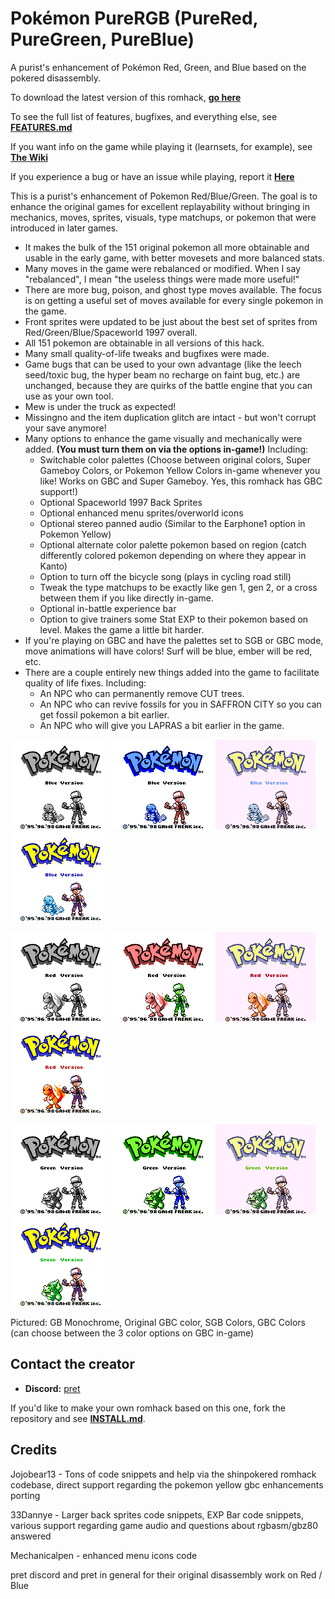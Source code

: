 # Pokémon PureRGB (PureRed, PureGreen, PureBlue)

A purist's enhancement of Pokémon Red, Green, and Blue based on the pokered disassembly.

To download the latest version of this romhack, [**go here**](https://github.com/Vortyne/pureRGB/releases/latest)

To see the full list of features, bugfixes, and everything else, see [**FEATURES.md**](FEATURES.md)

If you want info on the game while playing it (learnsets, for example), see [**The Wiki**](https://github.com/Vortyne/pureRGB/wiki)

If you experience a bug or have an issue while playing, report it [**Here**](https://github.com/Vortyne/pureRGB/issues/new?assignees=&labels=&template=blank_issue.md)

This is a purist's enhancement of Pokemon Red/Blue/Green. The goal is to enhance the original games for excellent replayability without bringing in mechanics, moves, sprites, visuals, type matchups, or pokemon that were introduced in later games. 
- It makes the bulk of the 151 original pokemon all more obtainable and usable in the early game, with better movesets and more balanced stats. 
- Many moves in the game were rebalanced or modified. When I say "rebalanced", I mean "the useless things were made more useful!" 
- There are more bug, poison, and ghost type moves available. The focus is on getting a useful set of moves available for every single pokemon in the game. 
- Front sprites were updated to be just about the best set of sprites from Red/Green/Blue/Spaceworld 1997 overall.
- All 151 pokemon are obtainable in all versions of this hack. 
- Many small quality-of-life tweaks and bugfixes were made. 
- Game bugs that can be used to your own advantage (like the leech seed/toxic bug, the hyper beam no recharge on faint bug, etc.) are unchanged, because they are quirks of the battle engine that you can use as your own tool. 
- Mew is under the truck as expected!
- Missingno and the item duplication glitch are intact - but won't corrupt your save anymore!
- Many options to enhance the game visually and mechanically were added. **(You must turn them on via the options in-game!)** Including:
  - Switchable color palettes (Choose between original colors, Super Gameboy Colors, or Pokemon Yellow Colors in-game whenever you like! Works on GBC and Super Gameboy. Yes, this romhack has GBC support!)
  - Optional Spaceworld 1997 Back Sprites
  - Optional enhanced menu sprites/overworld icons
  - Optional stereo panned audio (Similar to the Earphone1 option in Pokemon Yellow)
  - Optional alternate color palette pokemon based on region (catch differently colored pokemon depending on where they appear in Kanto)
  - Option to turn off the bicycle song (plays in cycling road still)
  - Tweak the type matchups to be exactly like gen 1, gen 2, or a cross between them if you like directly in-game.
  - Optional in-battle experience bar
  - Option to give trainers some Stat EXP to their pokemon based on level. Makes the game a little bit harder.
- If you're playing on GBC and have the palettes set to SGB or GBC mode, move animations will have colors! Surf will be blue, ember will be red, etc.
- There are a couple entirely new things added into the game to facilitate quality of life fixes. Including:
  - An NPC who can permanently remove CUT trees.
  - An NPC who can revive fossils for you in SAFFRON CITY so you can get fossil pokemon a bit earlier.
  - An NPC who will give you LAPRAS a bit earlier in the game.
  
![blue gb](/screenshots/blue_title_gb_no_color.png?raw=true) ![blue gbc default](/screenshots/blue_title_default_gbc_color.png?raw=true) ![blue sgb colors](/screenshots/blue_title_sgb_colors_on_gbc.png?raw=true) ![blue gbc colors](/screenshots/blue_title_gbc_colors_on_gbc.png?raw=true) 

![red gb](/screenshots/red_title_gb_no_color.png?raw=true) ![red gbc default](/screenshots/red_title_default_gbc_color.png?raw=true)  ![red sgb colors](/screenshots/red_title_sgb_colors_on_gbc.png?raw=true) ![red gbc colors](/screenshots/red_title_gbc_colors_on_gbc.png?raw=true)

![green gb](/screenshots/green_title_gb_no_color.png?raw=true) ![green gbc default](/screenshots/green_title_default_gbc_color.png?raw=true)  ![green sgb colors](/screenshots/green_title_sgb_colors_on_gbc.png?raw=true) ![green gbc colors](/screenshots/green_title_gbc_colors_on_gbc.png?raw=true)

Pictured: GB Monochrome, Original GBC color, SGB Colors, GBC Colors (can choose between the 3 color options on GBC in-game)

## Contact the creator

- **Discord:** [pret][discord]

[discord]: https://discord.gg/d5dubZ3

If you'd like to make your own romhack based on this one, fork the repository and see [**INSTALL.md**](INSTALL.md).

## Credits

Jojobear13 - Tons of code snippets and help via the shinpokered romhack codebase, direct support regarding the pokemon yellow gbc enhancements porting

33Dannye - Larger back sprites code snippets, EXP Bar code snippets, various support regarding game audio and questions about rgbasm/gbz80 answered

Mechanicalpen - enhanced menu icons code

pret discord and pret in general for their original disassembly work on Red / Blue
